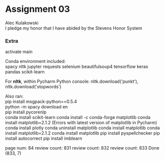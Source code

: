 # Assignment 03

Alec Kulakowski \
I pledge my honor that I have abided by the Stevens Honor System 

### Extra
activate main

Conda environment included:\
spacy nltk jupyter requests selenium beautifulsoup4 tensorflow 
keras pandas scikit-learn

For **nltk**, within Pycharm Python console: 
nltk.download('punkt'), nltk.download('stopwords')


Also ran:\
pip install msgpack-python==0.5.4\
python -m spacy download en\
pip install pycorenlp\
conda install scikit-learn
conda install -c conda-forge matplotlib 
conda install matplotlib=2.1.2 (Errors with latest version of matplotlib in Pycharm)
conda install plotly
conda uninstall matplotlib
conda install matplotlib
conda install matplotlib=2.1.2
conda install matplotlib
pip install pyspellchecker
pip install autocorrect
pip install imblearn


page num: 84
review count: 831
review count: 832
review count: 833
Done
(833, 7)
